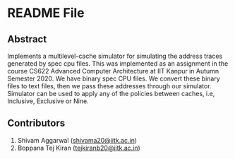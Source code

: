 # README File

## Abstract
Implements a multilevel-cache simulator for simulating the address traces generated by spec cpu files. This was implemented as an assignment in the course CS622 Advanced Computer Architecture at IIT Kanpur in Autumn Semester 2020. 
We have binary spec CPU files. We convert these binary files to text files, then we pass these addresses through our simulator.
Simulator can be used to apply any of the policies between caches, i.e, Inclusive, Exclusive or Nine.

## Contributors
1. Shivam Aggarwal (shivama20@iitk.ac.in)
2. Boppana Tej Kiran (tejkiranb20@iitk.ac.in)

